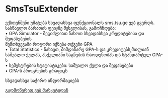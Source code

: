 # SmsTsuExtender

ექსთენშენი უმატებს სხვადასხვა ფუნქციონალს sms.tsu.ge ვებ გვერდს. </br>
სასწავლო ბარათის ფეიჯზე შესვლისას, გამოჩნდება: </br>
• GPA Simulator - შეგიძლიათ ნახოთ სხვადასხვა კრედიტებისა და შეფასებების                    
                შემთხვევაში როგორი იქნება თქვენი GPA </br>
• Total Statistics - ნახავთ, მიმდინარე GPA-ს და კრედიტებს,მთლიან 
                 საშუალო ქულას, ასქულიანი საგნების რაოდენობას   და სტანდარტულ GPA-ს</br>
• სემესტრების სტატისტიკები: საშუალო ქულა და შეფასებები <br>
• GPA-ს პროგრესის გრაფიკს

სხვადასხვა საჭირო ინფორმაციებს

<a href="https://chrome.google.com/webstore/detail/extend-smstsu/jjekhfcnahkgpnjkfofmleljdlgpaplc?authuser=1" target="_blank"> გადმოწერეთ ვებ  მარკეტიდან</a>
